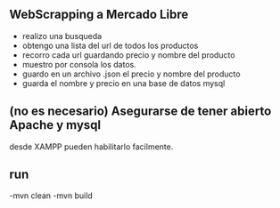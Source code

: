 ## WebScrapping a Mercado Libre 
  - realizo una busqueda 
  - obtengo una lista del url de todos los productos 
  - recorro cada url guardando precio y nombre del producto 
  - muestro por consola los datos.
  - guardo en un archivo .json el precio y nombre del producto
  - guarda el nombre y precio en una base de datos mysql

##  (no es necesario) Asegurarse de tener abierto Apache y mysql
desde XAMPP pueden habilitarlo facilmente. 

## run  
-mvn clean 
-mvn build
